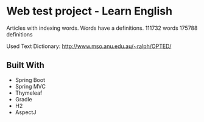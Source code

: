 # Web test project - Learn English

Articles with indexing words. Words have a definitions.
111732 words
175788 definitions

Used Text Dictionary: http://www.mso.anu.edu.au/~ralph/OPTED/ 

## Built With
* Spring Boot
* Spring MVC
* Thymeleaf
* Gradle
* H2
* AspectJ
